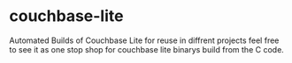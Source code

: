 # couchbase-lite
Automated Builds of Couchbase Lite for reuse in diffrent projects feel free to see it as one stop shop for couchbase lite binarys build from the C code.
